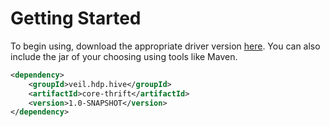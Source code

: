 # Getting Started

To begin using, download the appropriate driver version [here](https://github.com/timveil/hive-jdbc/releases).  You can also include the jar of your choosing using tools like Maven.

```xml
<dependency>
    <groupId>veil.hdp.hive</groupId>
    <artifactId>core-thrift</artifactId>
    <version>1.0-SNAPSHOT</version>
</dependency>
``` 